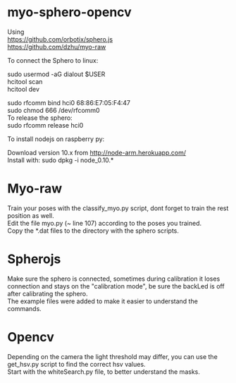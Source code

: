 # myo-sphero-opencv
Using <br />
https://github.com/orbotix/sphero.js <br />
https://github.com/dzhu/myo-raw

To connect the Sphero to linux:

sudo usermod -aG dialout $USER <br />
hcitool scan <br />
hcitool dev

sudo rfcomm bind hci0 68:86:E7:05:F4:47 <br />
sudo chmod 666 /dev/rfcomm0 <br />
To release the sphero: <br />
sudo rfcomm release hci0 <br />

To install nodejs on raspberry py:

Download version 10.x from http://node-arm.herokuapp.com/ <br />
Install with: sudo dpkg -i node_0.10.*

# Myo-raw
Train your poses with the classify_myo.py script, dont forget to train the rest position as well. <br />
Edit the file myo.py (~ line 107) according to the poses you trained. <br />
Copy the *.dat files to the directory with the sphero scripts.

# Spherojs
Make sure the sphero is connected, sometimes during calibration it loses connection and stays on the "calibration mode", be sure the backLed is off after calibrating the sphero. <br />
The example files were added to make it easier to understand the commands. <br />

# Opencv
Depending on the camera the light threshold may differ, you can use the get_hsv.py script to find the correct hsv values.<br />
Start with the whiteSearch.py file, to better understand the masks.
